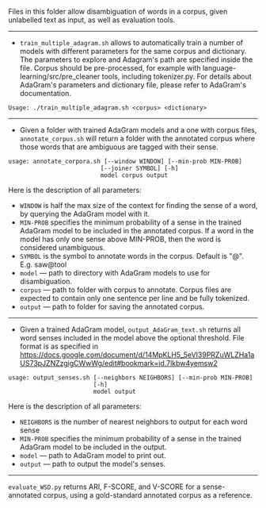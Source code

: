 Files in this folder allow disambiguation of words in a corpus, given
unlabelled text as input, as well as evaluation tools.

*********************************************************************

- `train_multiple_adagram.sh` allows to automatically train a number of models
  with different parameters for the same corpus and dictionary. 
  The parameters to explore and Adagram's path are specified inside the file.
  Corpus should be pre-processed, 
  for example with language-learning/src/pre_cleaner tools, including tokenizer.py.
  For details about AdaGram's parameters and dictionary file, please refer to
  AdaGram's documentation.

```
Usage: ./train_multiple_adagram.sh <corpus> <dictionary>

```

*********************************************************************

- Given a folder with trained AdaGram models and a one with corpus files, 
  `annotate_corpus.sh` will return a folder with the annotated corpus where 
  those words that are ambiguous are tagged with their sense.
```
usage: annotate_corpora.sh [--window WINDOW] [--min-prob MIN-PROB] 
						  [--joiner SYMBOL] [-h] 
                		  model corpus output
```
Here is the description of all parameters:
* `WINDOW` is half the max size of the context for finding
  the sense of a word, by querying the AdaGram model with it.
* `MIN-PROB` specifies the minimum probability of a sense in the trained
  AdaGram model to be included in the annotated corpus. If a word in the model
  has only one sense above MIN-PROB, then the word is considered unambiguous.
* `SYMBOL` is the symbol to annotate words in the corpus. Default is "@".
  E.g. saw@tool
* `model` — path to directory with AdaGram models to use for disambiguation.
* `corpus` — path to folder with corpus to annotate. Corpus files are expected 
  to contain only one sentence per line and be fully tokenized.
* `output` — path to folder for saving the annotated corpus.

******************************************************************************

- Given a trained AdaGram model, `output_AdaGram_text.sh` returns all word
  senses included in the model above the optional threshold. File format
  is as specified in 
  https://docs.google.com/document/d/14MpKLH5_5eVI39PRZuWLZHa1aUS73pJZNZzgigCWwWg/edit#bookmark=id.7lkbw4yemsw2
```
usage: output_senses.sh [--neighbors NEIGHBORS] [--min-prob MIN-PROB] 
						[-h]
                		model output
```
Here is the description of all parameters:
* `NEIGHBORS` is the number of nearest neighbors to output for each word sense
* `MIN-PROB` specifies the minimum probability of a sense in the trained
  AdaGram model to be included in the output.
* `model` — path to AdaGram model to print out.
* `output` — path to output the model's senses.
 
***********************************************

`evaluate_WSD.py` returns ARI, F-SCORE, and V-SCORE for a sense-annotated corpus,
using a gold-standard annotated corpus as a reference.